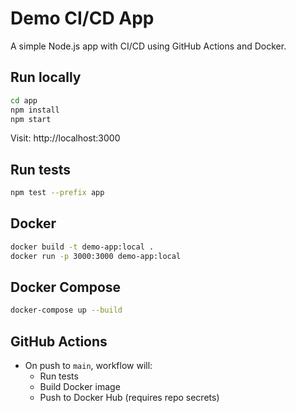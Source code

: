 # Demo CI/CD App

A simple Node.js app with CI/CD using GitHub Actions and Docker.

## Run locally

```bash
cd app
npm install
npm start
```

Visit: http://localhost:3000

## Run tests

```bash
npm test --prefix app
```

## Docker

```bash
docker build -t demo-app:local .
docker run -p 3000:3000 demo-app:local
```

## Docker Compose

```bash
docker-compose up --build
```

## GitHub Actions

- On push to `main`, workflow will:
  - Run tests
  - Build Docker image
  - Push to Docker Hub (requires repo secrets)
